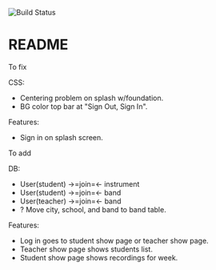 ![Build Status](https://app.codeship.com/projects/49b39070-b2cb-0136-7183-7e8ab1c2872a/status?branch=master)


# README

To fix

CSS:
- Centering problem on splash w/foundation.
- BG color top bar at "Sign Out, Sign In".

Features:
- Sign in on splash screen.


To add

DB:
- User(student) ->=join=<- instrument
- User(student) ->=join=<- band
- User(teacher) ->=join=<- band
- ? Move city, school, and band to band table.

Features:
- Log in goes to student show page or teacher show page.
- Teacher show page shows students list.
- Student show page shows recordings for week.
